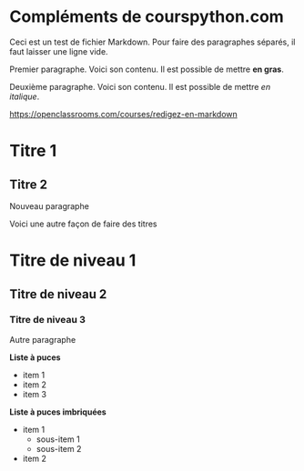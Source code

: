 # Compléments de courspython.com

Ceci est un test de fichier Markdown.
Pour faire des paragraphes séparés, il faut laisser une ligne vide.


Premier paragraphe.
Voici son contenu.
Il est possible de mettre **en gras**.

Deuxième paragraphe.
Voici son contenu.
Il est possible de mettre *en italique*.

https://openclassrooms.com/courses/redigez-en-markdown

Titre 1
=======

Titre 2
-------

Nouveau paragraphe

Voici une autre façon de faire des titres

# Titre de niveau 1

## Titre de niveau 2

### Titre de niveau 3

Autre paragraphe

**Liste à puces**
* item 1
* item 2
* item 3

**Liste à puces imbriquées**
* item 1
    * sous-item 1
    * sous-item 2
* item 2

